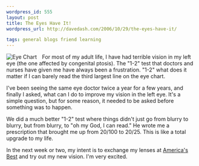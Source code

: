 ```yaml
--- 
wordpress_id: 555
layout: post
title: The Eyes Have It!
wordpress_url: http://davedash.com/2006/10/29/the-eyes-have-it/

tags: general blogs friend learning
---
```


<div style="float:left;margin-right:1em;">
    <img src="http://static.flickr.com/36/94341010_eab81f986b_m.jpg" alt="Eye Chart" />
</div>

For most of my adult life, I have had terrible vision in my left eye (the one affected by congenital ptosis).  The "1-2" test that doctors and nurses have given me have always been a frustration.  "1-2" what does it matter if I can barely read the third largest line on the eye chart.

I've been seeing the same eye doctor twice a year for a few years, and finally I asked, what can I do to improve my vision in the left eye.  It's a simple question, but for some reason, it needed to be asked before something was to happen.

We did a much better "1-2" test where things didn't just go from blurry to blurry, but from blurry, to "oh my God, I can read."  He wrote me a prescription that brought me up from 20/100 to 20/25.  This is like a total upgrade to my life.

In the next week or two, my intent is to exchange my lenses at [America's Best](http://twopair.com) and try out my new vision.  I'm very excited.
